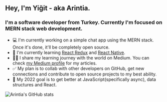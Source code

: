 ## Hey, I'm Yiğit - aka Arintia. 

### I'm a software developer from Turkey. Currently I'm focused on MERN stack web development.

- 💻 I'm currently working on a simple chat app using the MERN stack. Once it's done, it'll be completely open source.
- 🌱 I'm currently learning [React Redux](https://react-redux.js.org/) and [React Native](https://reactnative.dev/).
- 👨‍💻 I share my learning journey with the world on Medium. You can check [my Medium profile](https://medium.com/@yigitatak) for my articles.  
- ✅ My plan is to collab with other developers on GitHub, get new connections and contribute to open source projects to my best ability.
- 🎯 My 2022 goal is to get better at JavaScript(specifically async), data structures and React.

![Arintia's GitHub stats](https://github-readme-stats.vercel.app/api?username=arintia&show_icons=true&theme=tokyonight)
